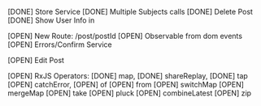 

[DONE] Store Service
[DONE] Multiple Subjects calls
[DONE] Delete Post 
[DONE] Show User Info in 

 
[OPEN] New Route: /post/postId
[OPEN] Observable from dom events
[OPEN] Errors/Confirm Service

[OPEN] Edit Post

[OPEN] RxJS Operators: 
  [DONE] map, 
  [DONE] shareReplay, 
  [DONE] tap
  [OPEN] catchError, 
  [OPEN] of
  [OPEN] from
  [OPEN] switchMap
  [OPEN] mergeMap
  [OPEN] take
  [OPEN] pluck
  [OPEN] combineLatest
  [OPEN] zip